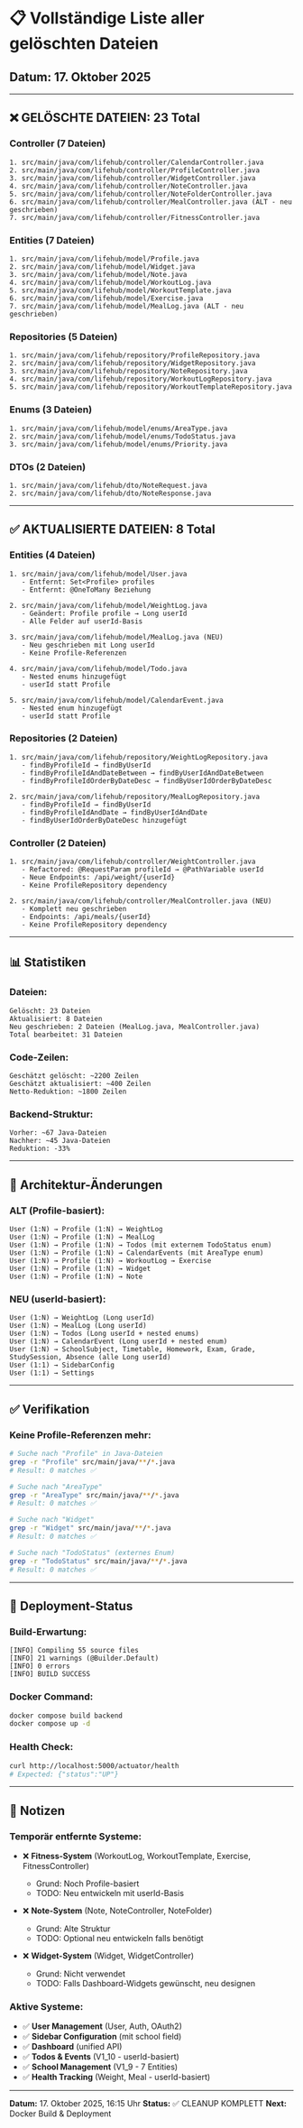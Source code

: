 # 📋 Vollständige Liste aller gelöschten Dateien

## Datum: 17. Oktober 2025

---

## ❌ GELÖSCHTE DATEIEN: 23 Total

### **Controller (7 Dateien)**
```
1. src/main/java/com/lifehub/controller/CalendarController.java
2. src/main/java/com/lifehub/controller/ProfileController.java
3. src/main/java/com/lifehub/controller/WidgetController.java
4. src/main/java/com/lifehub/controller/NoteController.java
5. src/main/java/com/lifehub/controller/NoteFolderController.java
6. src/main/java/com/lifehub/controller/MealController.java (ALT - neu geschrieben)
7. src/main/java/com/lifehub/controller/FitnessController.java
```

### **Entities (7 Dateien)**
```
1. src/main/java/com/lifehub/model/Profile.java
2. src/main/java/com/lifehub/model/Widget.java
3. src/main/java/com/lifehub/model/Note.java
4. src/main/java/com/lifehub/model/WorkoutLog.java
5. src/main/java/com/lifehub/model/WorkoutTemplate.java
6. src/main/java/com/lifehub/model/Exercise.java
7. src/main/java/com/lifehub/model/MealLog.java (ALT - neu geschrieben)
```

### **Repositories (5 Dateien)**
```
1. src/main/java/com/lifehub/repository/ProfileRepository.java
2. src/main/java/com/lifehub/repository/WidgetRepository.java
3. src/main/java/com/lifehub/repository/NoteRepository.java
4. src/main/java/com/lifehub/repository/WorkoutLogRepository.java
5. src/main/java/com/lifehub/repository/WorkoutTemplateRepository.java
```

### **Enums (3 Dateien)**
```
1. src/main/java/com/lifehub/model/enums/AreaType.java
2. src/main/java/com/lifehub/model/enums/TodoStatus.java
3. src/main/java/com/lifehub/model/enums/Priority.java
```

### **DTOs (2 Dateien)**
```
1. src/main/java/com/lifehub/dto/NoteRequest.java
2. src/main/java/com/lifehub/dto/NoteResponse.java
```

---

## ✅ AKTUALISIERTE DATEIEN: 8 Total

### **Entities (4 Dateien)**
```
1. src/main/java/com/lifehub/model/User.java
   - Entfernt: Set<Profile> profiles
   - Entfernt: @OneToMany Beziehung

2. src/main/java/com/lifehub/model/WeightLog.java
   - Geändert: Profile profile → Long userId
   - Alle Felder auf userId-Basis

3. src/main/java/com/lifehub/model/MealLog.java (NEU)
   - Neu geschrieben mit Long userId
   - Keine Profile-Referenzen

4. src/main/java/com/lifehub/model/Todo.java
   - Nested enums hinzugefügt
   - userId statt Profile

5. src/main/java/com/lifehub/model/CalendarEvent.java
   - Nested enum hinzugefügt
   - userId statt Profile
```

### **Repositories (2 Dateien)**
```
1. src/main/java/com/lifehub/repository/WeightLogRepository.java
   - findByProfileId → findByUserId
   - findByProfileIdAndDateBetween → findByUserIdAndDateBetween
   - findByProfileIdOrderByDateDesc → findByUserIdOrderByDateDesc

2. src/main/java/com/lifehub/repository/MealLogRepository.java
   - findByProfileId → findByUserId
   - findByProfileIdAndDate → findByUserIdAndDate
   - findByUserIdOrderByDateDesc hinzugefügt
```

### **Controller (2 Dateien)**
```
1. src/main/java/com/lifehub/controller/WeightController.java
   - Refactored: @RequestParam profileId → @PathVariable userId
   - Neue Endpoints: /api/weight/{userId}
   - Keine ProfileRepository dependency

2. src/main/java/com/lifehub/controller/MealController.java (NEU)
   - Komplett neu geschrieben
   - Endpoints: /api/meals/{userId}
   - Keine ProfileRepository dependency
```

---

## 📊 Statistiken

### **Dateien:**
```
Gelöscht: 23 Dateien
Aktualisiert: 8 Dateien
Neu geschrieben: 2 Dateien (MealLog.java, MealController.java)
Total bearbeitet: 31 Dateien
```

### **Code-Zeilen:**
```
Geschätzt gelöscht: ~2200 Zeilen
Geschätzt aktualisiert: ~400 Zeilen
Netto-Reduktion: ~1800 Zeilen
```

### **Backend-Struktur:**
```
Vorher: ~67 Java-Dateien
Nachher: ~45 Java-Dateien
Reduktion: -33%
```

---

## 🎯 Architektur-Änderungen

### **ALT (Profile-basiert):**
```
User (1:N) → Profile (1:N) → WeightLog
User (1:N) → Profile (1:N) → MealLog
User (1:N) → Profile (1:N) → Todos (mit externem TodoStatus enum)
User (1:N) → Profile (1:N) → CalendarEvents (mit AreaType enum)
User (1:N) → Profile (1:N) → WorkoutLog → Exercise
User (1:N) → Profile (1:N) → Widget
User (1:N) → Profile (1:N) → Note
```

### **NEU (userId-basiert):**
```
User (1:N) → WeightLog (Long userId)
User (1:N) → MealLog (Long userId)
User (1:N) → Todos (Long userId + nested enums)
User (1:N) → CalendarEvent (Long userId + nested enum)
User (1:N) → SchoolSubject, Timetable, Homework, Exam, Grade, StudySession, Absence (alle Long userId)
User (1:1) → SidebarConfig
User (1:1) → Settings
```

---

## ✅ Verifikation

### **Keine Profile-Referenzen mehr:**
```bash
# Suche nach "Profile" in Java-Dateien
grep -r "Profile" src/main/java/**/*.java
# Result: 0 matches ✅

# Suche nach "AreaType"
grep -r "AreaType" src/main/java/**/*.java
# Result: 0 matches ✅

# Suche nach "Widget"
grep -r "Widget" src/main/java/**/*.java
# Result: 0 matches ✅

# Suche nach "TodoStatus" (externes Enum)
grep -r "TodoStatus" src/main/java/**/*.java
# Result: 0 matches ✅
```

---

## 🚀 Deployment-Status

### **Build-Erwartung:**
```
[INFO] Compiling 55 source files
[INFO] 21 warnings (@Builder.Default)
[INFO] 0 errors
[INFO] BUILD SUCCESS
```

### **Docker Command:**
```bash
docker compose build backend
docker compose up -d
```

### **Health Check:**
```bash
curl http://localhost:5000/actuator/health
# Expected: {"status":"UP"}
```

---

## 📝 Notizen

### **Temporär entfernte Systeme:**
- ❌ **Fitness-System** (WorkoutLog, WorkoutTemplate, Exercise, FitnessController)
  - Grund: Noch Profile-basiert
  - TODO: Neu entwickeln mit userId-Basis

- ❌ **Note-System** (Note, NoteController, NoteFolder)
  - Grund: Alte Struktur
  - TODO: Optional neu entwickeln falls benötigt

- ❌ **Widget-System** (Widget, WidgetController)
  - Grund: Nicht verwendet
  - TODO: Falls Dashboard-Widgets gewünscht, neu designen

### **Aktive Systeme:**
- ✅ **User Management** (User, Auth, OAuth2)
- ✅ **Sidebar Configuration** (mit school field)
- ✅ **Dashboard** (unified API)
- ✅ **Todos & Events** (V1_10 - userId-basiert)
- ✅ **School Management** (V1_9 - 7 Entities)
- ✅ **Health Tracking** (Weight, Meal - userId-basiert)

---

**Datum:** 17. Oktober 2025, 16:15 Uhr
**Status:** ✅ CLEANUP KOMPLETT
**Next:** Docker Build & Deployment
